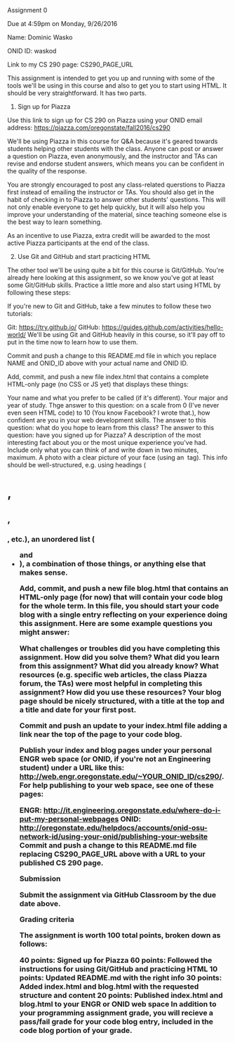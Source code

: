 Assignment 0

Due at 4:59pm on Monday, 9/26/2016

Name: Dominic Wasko

ONID ID: waskod

Link to my CS 290 page: CS290_PAGE_URL

This assignment is intended to get you up and running with some of the tools we'll be using in this course and also to get you to start using HTML. It should be very straightforward. It has two parts.

1. Sign up for Piazza

Use this link to sign up for CS 290 on Piazza using your ONID email address: https://piazza.com/oregonstate/fall2016/cs290

We'll be using Piazza in this course for Q&A because it's geared towards students helping other students with the class. Anyone can post or answer a question on Piazza, even anonymously, and the instructor and TAs can revise and endorse student answers, which means you can be confident in the quality of the response.

You are strongly encouraged to post any class-related querstions to Piazza first instead of emailing the instructor or TAs. You should also get in the habit of checking in to Piazza to answer other students' questions. This will not only enable everyone to get help quickly, but it will also help you improve your understanding of the material, since teaching someone else is the best way to learn something.

As an incentive to use Piazza, extra credit will be awarded to the most active Piazza participants at the end of the class.

2. Use Git and GitHub and start practicing HTML

The other tool we'll be using quite a bit for this course is Git/GitHub. You're already here looking at this assignment, so we know you've got at least some Git/GitHub skills. Practice a little more and also start using HTML by following these steps:

If you're new to Git and GitHub, take a few minutes to follow these two tutorials:

Git: https://try.github.io/
GitHub: https://guides.github.com/activities/hello-world/
We'll be using Git and GitHub heavily in this course, so it'll pay off to put in the time now to learn how to use them.

Commit and push a change to this README.md file in which you replace NAME and ONID_ID above with your actual name and ONID ID.

Add, commit, and push a new file index.html that contains a complete HTML-only page (no CSS or JS yet) that displays these things:

Your name and what you prefer to be called (if it's different).
Your major and year of study.
Thge answer to this question: on a scale from 0 (I've never even seen HTML code) to 10 (You know Facebook? I wrote that.), how confident are you in your web development skills.
The answer to this question: what do you hope to learn from this class?
The answer to this question: have you signed up for Piazza?
A description of the most interesting fact about you or the most unique experience you've had. Include only what you can think of and write down in two minutes, maximum.
A photo with a clear picture of your face (using an <img> tag).
This info should be well-structured, e.g. using headings (<h1>, <h2>, <h3>, etc.), an unordered list (<ul> and <li>), a combination of those things, or anything else that makes sense.

Add, commit, and push a new file blog.html that contains an HTML-only page (for now) that will contain your code blog for the whole term. In this file, you should start your code blog with a single entry reflecting on your experience doing this assignment. Here are some example questions you might answer:

What challenges or troubles did you have completing this assignment. How did you solve them?
What did you learn from this assignment? What did you already know?
What resources (e.g. specific web articles, the class Piazza forum, the TAs) were most helpful in completing this assignment? How did you use these resources?
Your blog page should be nicely structured, with a title at the top and a title and date for your first post.

Commit and push an update to your index.html file adding a link near the top of the page to your code blog.

Publish your index and blog pages under your personal ENGR web space (or ONID, if you're not an Engineering student) under a URL like this: http://web.engr.oregonstate.edu/~YOUR_ONID_ID/cs290/. For help publishing to your web space, see one of these pages:

ENGR: http://it.engineering.oregonstate.edu/where-do-i-put-my-personal-webpages
ONID: http://oregonstate.edu/helpdocs/accounts/onid-osu-network-id/using-your-onid/publishing-your-website
Commit and push a change to this README.md file replacing CS290_PAGE_URL above with a URL to your published CS 290 page.

Submission

Submit the assignment via GitHub Classroom by the due date above.

Grading criteria

The assignment is worth 100 total points, broken down as follows:

40 points: Signed up for Piazza
60 points: Followed the instructions for using Git/GitHub and practicing HTML
10 points: Updated README.md with the right info
30 points: Added index.html and blog.html with the requested structure and content
20 points: Published index.html and blog.html to your ENGR or ONID web space
In addition to your programming assignment grade, you will recieve a pass/fail grade for your code blog entry, included in the code blog portion of your grade.
